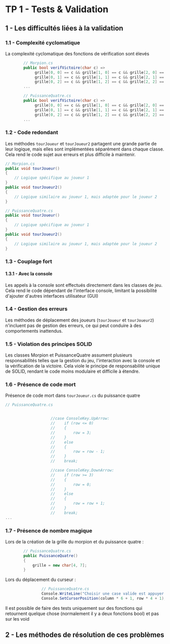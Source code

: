 # TP 1 - Tests & Validation

## 1 - Les difficultés liées à la validation

### 1.1 - Complexité cyclomatique

La complexité cyclomatique des fonctions de vérification sont élevés

```csharp
        // Morpion.cs
        public bool verifVictoire(char c) =>
             grille[0, 0] == c && grille[1, 0] == c && grille[2, 0] == c ||
             grille[0, 1] == c && grille[1, 1] == c && grille[2, 1] == c ||
             grille[0, 2] == c && grille[1, 2] == c && grille[2, 2] == c || 
        ...
```

```csharp
        // PuissanceQuatre.cs
        public bool verifVictoire(char c) =>
             grille[0, 0] == c && grille[1, 0] == c && grille[2, 0] == c && grille[3, 0] == c ||
             grille[0, 1] == c && grille[1, 1] == c && grille[2, 1] == c && grille[3, 1] == c ||
             grille[0, 2] == c && grille[1, 2] == c && grille[2, 2] == c && grille[3, 2] == c ||
        ...
```

### 1.2 - Code redondant

Les méthodes `tourJoueur` et `tourJoueur2` partagent une grande partie de leur logique, mais elles sont implémentées séparément dans chaque classe. Cela rend le code sujet aux erreurs et plus difficile à maintenir.

```csharp
// Morpion.cs
public void tourJoueur()
{
    // Logique spécifique au joueur 1
}
public void tourJoueur2()
{
    // Logique similaire au joueur 1, mais adaptée pour le joueur 2
}
```

```csharp
// PuissanceQuatre.cs
public void tourJoueur()
{
    // Logique spécifique au joueur 1
}
public void tourJoueur2()
{
    // Logique similaire au joueur 1, mais adaptée pour le joueur 2
}
```

### 1.3 - Couplage fort

#### 1.3.1 - Avec la console

Les appels à la console sont effectués directement dans les classes de jeu. Cela rend le code dépendant de l'interface console, limitant la possibilité d'ajouter d'autres interfaces utilisateur (GUI)

### 1.4 - Gestion des erreurs

Les méthodes de déplacement des joueurs (`tourJoueur` et `tourJoueur2`) n'incluent pas de gestion des erreurs, ce qui peut conduire à des comportements inattendus.

### 1.5 - Violation des principes SOLID

Les classes Morpion et PuissanceQuatre assument plusieurs responsabilités telles que la gestion du jeu, l'interaction avec la console et la vérification de la victoire. Cela viole le principe de responsabilité unique de SOLID, rendant le code moins modulaire et difficile à étendre.

### 1.6 - Présence de code mort

Présence de code mort dans `tourJoueur.cs` du puissance quatre

```csharp
// PuissanceQuatre.cs


                    //case ConsoleKey.UpArrow:
                    //    if (row <= 0)
                    //    {
                    //        row = 3;
                    //    }
                    //    else
                    //    {
                    //        row = row - 1;
                    //    }
                    //    break;

                    //case ConsoleKey.DownArrow:
                    //    if (row >= 3)
                    //    {
                    //        row = 0;
                    //    }
                    //    else
                    //    {
                    //        row = row + 1;
                    //    }
                    //    break;
...
```

### 1.7 - Présence de nombre magique

Lors de la création de la grille du morpion et du puissance quatre : 

```csharp
        // PuissanceQuatre.cs
        public PuissanceQuatre()
        {
            grille = new char[4, 7];
        }
```

Lors du déplacement du curseur : 

```csharp
                // PuissanceQuatre.cs
                Console.WriteLine("Choisir une case valide est appuyer sur [Entrer]");
                Console.SetCursorPosition(column * 6 + 1, row * 4 + 1);
```

Il est possible de faire des tests uniquement sur des fonctions qui retournent quelque chose (normalement il y a deux fonctions bool) et pas sur les void

## 2 - Les méthodes de résolution de ces problèmes


